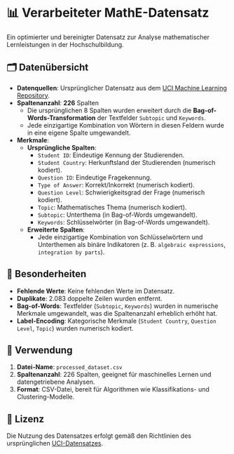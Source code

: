 # 📊 **Verarbeiteter MathE-Datensatz**

Ein optimierter und bereinigter Datensatz zur Analyse mathematischer Lernleistungen in der Hochschulbildung.

## 🗂️ **Datenübersicht**

- **Datenquellen**: Ursprünglicher Datensatz aus dem [UCI Machine Learning Repository](https://archive.ics.uci.edu/dataset/1031/dataset+for+assessing+mathematics+learning+in+higher+education).
- **Spaltenanzahl**: **226** Spalten
  - Die ursprünglichen 8 Spalten wurden erweitert durch die **Bag-of-Words-Transformation** der Textfelder `Subtopic` und `Keywords`.
  - Jede einzigartige Kombination von Wörtern in diesen Feldern wurde in eine eigene Spalte umgewandelt.
- **Merkmale**:
  - **Ursprüngliche Spalten**:
    - `Student ID`: Eindeutige Kennung der Studierenden.
    - `Student Country`: Herkunftsland der Studierenden (numerisch kodiert).
    - `Question ID`: Eindeutige Fragekennung.
    - `Type of Answer`: Korrekt/Inkorrekt (numerisch kodiert).
    - `Question Level`: Schwierigkeitsgrad der Frage (numerisch kodiert).
    - `Topic`: Mathematisches Thema (numerisch kodiert).
    - `Subtopic`: Unterthema (in Bag-of-Words umgewandelt).
    - `Keywords`: Schlüsselwörter (in Bag-of-Words umgewandelt).
  - **Erweiterte Spalten**:
    - Jede einzigartige Kombination von Schlüsselwörtern und Unterthemen als binäre Indikatoren (z. B. `algebraic expressions`, `integration by parts`).

## 🚀 **Besonderheiten**

- **Fehlende Werte**: Keine fehlenden Werte im Datensatz.
- **Duplikate**: 2.083 doppelte Zeilen wurden entfernt.
- **Bag-of-Words**: Textfelder (`Subtopic`, `Keywords`) wurden in numerische Merkmale umgewandelt, was die Spaltenanzahl erheblich erhöht hat.
- **Label-Encoding**: Kategorische Merkmale (`Student Country`, `Question Level`, `Topic`) wurden numerisch kodiert.

## 📂 **Verwendung**

1. **Datei-Name**: `processed_dataset.csv`
2. **Spaltenanzahl**: 226 Spalten, geeignet für maschinelles Lernen und datengetriebene Analysen.
3. **Format**: CSV-Datei, bereit für Algorithmen wie Klassifikations- und Clustering-Modelle.

## 📜 **Lizenz**

Die Nutzung des Datensatzes erfolgt gemäß den Richtlinien des ursprünglichen [UCI-Datensatzes](https://archive.ics.uci.edu).
